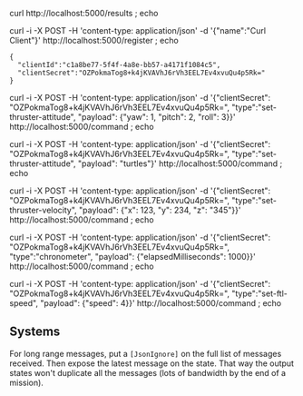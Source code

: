 curl http://localhost:5000/results ; echo

curl -i -X POST -H 'content-type: application/json' -d '{"name":"Curl Client"}' http://localhost:5000/register ; echo

```
{
  "clientId":"c1a8be77-5f4f-4a8e-bb57-a4171f1084c5",
  "clientSecret":"OZPokmaTog8+k4jKVAVhJ6rVh3EEL7Ev4xvuQu4p5Rk="
}
```

curl -i -X POST -H 'content-type: application/json' -d '{"clientSecret": "OZPokmaTog8+k4jKVAVhJ6rVh3EEL7Ev4xvuQu4p5Rk=", "type":"set-thruster-attitude", "payload": {"yaw": 1, "pitch": 2, "roll": 3}}' http://localhost:5000/command ; echo

curl -i -X POST -H 'content-type: application/json' -d '{"clientSecret": "OZPokmaTog8+k4jKVAVhJ6rVh3EEL7Ev4xvuQu4p5Rk=", "type":"set-thruster-attitude", "payload": "turtles"}' http://localhost:5000/command ; echo

curl -i -X POST -H 'content-type: application/json' -d '{"clientSecret": "OZPokmaTog8+k4jKVAVhJ6rVh3EEL7Ev4xvuQu4p5Rk=", "type":"set-thruster-velocity", "payload": {"x": 123, "y": 234, "z": "345"}}' http://localhost:5000/command ; echo

curl -i -X POST -H 'content-type: application/json' -d '{"clientSecret": "OZPokmaTog8+k4jKVAVhJ6rVh3EEL7Ev4xvuQu4p5Rk=", "type":"chronometer", "payload": {"elapsedMilliseconds": 1000}}' http://localhost:5000/command ; echo

curl -i -X POST -H 'content-type: application/json' -d '{"clientSecret": "OZPokmaTog8+k4jKVAVhJ6rVh3EEL7Ev4xvuQu4p5Rk=", "type":"set-ftl-speed", "payload": {"speed": 4}}' http://localhost:5000/command ; echo




## Systems

For long range messages, put a `[JsonIgnore]` on the full list of messages received.
Then expose the latest message on the state.
That way the output states won't duplicate all the messages (lots of bandwidth by the end of a mission).


